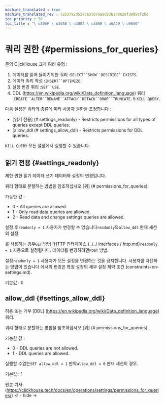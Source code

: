 ```yaml
---
machine_translated : true
machine_translated_rev : 72537a2d527c63c07aa5d2361a8829f3895cf2bd
toc_priority : 58
toc_title : "\ u30AF \ u30A8 \ u30EA \ u306E \ u6A29 \ u9650"
---
```


# 쿼리 권한 {#permissions_for_queries}

문의 ClickHouse 크게 여러 유형 :

1. 데이터를 읽어 들이기위한 쿼리 :`SELECT``SHOW``DESCRIBE``EXISTS`.
2. 데이터 쿼리 작성 :`INSERT``OPTIMIZE`.
3. 설정 변경 쿼리 :`SET``USE`.
4. DDL (https://en.wikipedia.org/wiki/Data_definition_language) 쿼리 :`CREATE``ALTER``RENAME``ATTACH``DETACH``DROP``TRUNCATE`.
5.`KILL QUERY`.

다음 설정은 쿼리의 종류에 따라 사용자 권한을 조정합니다 :

- [읽기 전용] (# settings_readonly) - Restricts permissions for all types of queries except DDL queries.
- [allow_ddl (# settings_allow_ddl) - Restricts permissions for DDL queries.

`KILL QUERY` 모든 설정에서 실행할 수 있습니다.

## 읽기 전용 {#settings_readonly}

제한 권한 읽기 데이터 쓰기 데이터와 설정의 변경입니다.

쿼리 형태로 분할하는 방법을 참조하십시오 [위] (# permissions_for_queries).

가능한 값 :

- 0 - All queries are allowed.
- 1 - Only read data queries are allowed.
- 2 - Read data and change settings queries are allowed.

설정 후`readonly = 1` 사용자가 변경할 수 없습니다`readonly`와`allow_ddl` 현재 세션의 설정.

를 사용하는 경우`GET` 방법 [HTTP 인터페이스 (../../ interfaces / http.md)`readonly = 1` 자동으로 설정됩니다. 데이터를 변경하려면`POST` 방법.

설정`readonly = 1` 사용자가 모든 설정을 변경하는 것을 금지합니다. 사용자를 차단하는 방법이 있습니다
에서의 변경은 특정 설정의 세부 설정 제약 조건 (constraints-on-settings.md).

기본값 : 0

## allow_ddl {#settings_allow_ddl}

허용 또는 거부 [DDL] (https://en.wikipedia.org/wiki/Data_definition_language) 쿼리.

쿼리 형태로 분할하는 방법을 참조하십시오 [위] (# permissions_for_queries).

가능한 값 :

- 0 - DDL queries are not allowed.
- 1 - DDL queries are allowed.

실행할 수없는`SET allow_ddl = 1` 만약`allow_ddl = 0` 현재 세션의 경우.

기본값 : 1

원본 기사 (https://clickhouse.tech/docs/en/operations/settings/permissions_for_queries/) <! - hide ->
